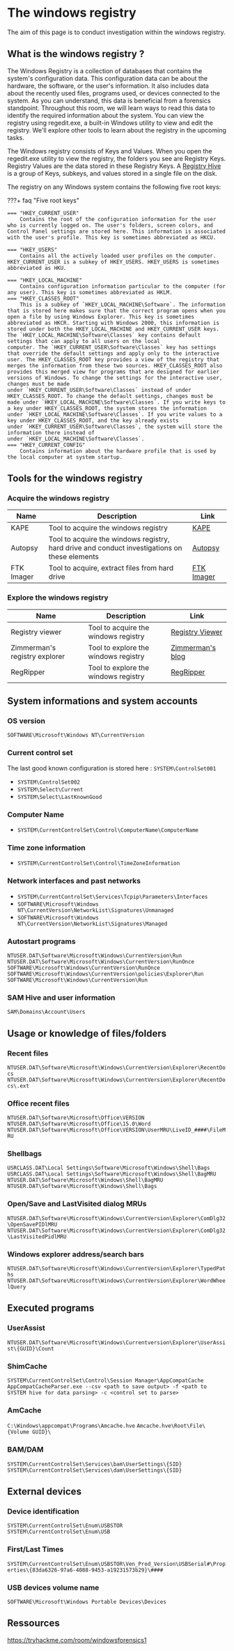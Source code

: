 # The windows registry
The aim of this page is to conduct investigation within the windows registry.
## What is the windows registry ?
The Windows Registry is a collection of databases that contains the system's configuration data. This configuration data can be about the hardware, the software, or the user's information. It also includes data about the recently used files, programs used, or devices connected to the system. As you can understand, this data is beneficial from a forensics standpoint. Throughout this room, we will learn ways to read this data to identify the required information about the system. You can view the registry using regedit.exe, a built-in Windows utility to view and edit the registry. We'll explore other tools to learn about the registry in the upcoming tasks.

The Windows registry consists of Keys and Values. When you open the regedit.exe utility to view the registry, the folders you see are Registry Keys. Registry Values are the data stored in these Registry Keys. A [Registry Hive](https://docs.microsoft.com/en-us/windows/win32/sysinfo/registry-hives#:~:text=Registry%20Hives.%20A%20hive%20is%20a%20logical%20group,with%20a%20separate%20file%20for%20the%20user%20profile.) is a group of Keys, subkeys, and values stored in a single file on the disk.

The registry on any Windows system contains the following five root keys:

???+ faq "Five root keys"

    === "HKEY_CURRENT_USER"
        Contains the root of the configuration information for the user who is currently logged on. The user's folders, screen colors, and Control Panel settings are stored here. This information is associated with the user's profile. This key is sometimes abbreviated as HKCU.

    === "HKEY_USERS"
        Contains all the actively loaded user profiles on the computer. HKEY_CURRENT_USER is a subkey of HKEY_USERS. HKEY_USERS is sometimes abbreviated as HKU.

    === "HKEY_LOCAL_MACHINE"
        Contains configuration information particular to the computer (for any user). This key is sometimes abbreviated as HKLM.
    === "HKEY_CLASSES_ROOT"
        This is a subkey of `HKEY_LOCAL_MACHINE\Software`. The information that is stored here makes sure that the correct program opens when you open a file by using Windows Explorer. This key is sometimes abbreviated as HKCR. Starting with Windows 2000, this information is stored under both the HKEY_LOCAL_MACHINE and HKEY_CURRENT_USER keys. The `HKEY_LOCAL_MACHINE\Software\Classes` key contains default settings that can apply to all users on the local computer. The `HKEY_CURRENT_USER\Software\Classes` key has settings that override the default settings and apply only to the interactive user. The HKEY_CLASSES_ROOT key provides a view of the registry that merges the information from these two sources. HKEY_CLASSES_ROOT also provides this merged view for programs that are designed for earlier versions of Windows. To change the settings for the interactive user, changes must be made under `HKEY_CURRENT_USER\Software\Classes` instead of under HKEY_CLASSES_ROOT. To change the default settings, changes must be made under `HKEY_LOCAL_MACHINE\Software\Classes`. If you write keys to a key under HKEY_CLASSES_ROOT, the system stores the information under `HKEY_LOCAL_MACHINE\Software\Classes`. If you write values to a key under HKEY_CLASSES_ROOT, and the key already exists under `HKEY_CURRENT_USER\Software\Classes`, the system will store the information there instead of under `HKEY_LOCAL_MACHINE\Software\Classes`.
    === "HKEY_CURRENT_CONFIG"
        Contains information about the hardware profile that is used by the local computer at system startup.

## Tools for the windows registry
### Acquire the windows registry

|Name|Description|Link|
|-|-|-|
|KAPE|Tool to acquire the windows registry|[KAPE](https://www.kroll.com/en/services/cyber-risk/incident-response-litigation-support/kroll-artifact-parser-extractor-kape)|
|Autopsy|Tool to acquire the windows registry, hard drive and conduct investigations on these elements|[Autopsy](https://www.autopsy.com/)|
|FTK Imager|Tool to acquire, extract files from hard drive|[FTK Imager](https://www.exterro.com/ftk-imager)|



### Explore the windows registry
|Name|Description|Link|
|-|-|-|
|Registry viewer|Tool to acquire the windows registry|[Registry Viewer](https://accessdata.com/product-download/registry-viewer-2-0-0)|
|Zimmerman's registry explorer|Tool to explore the windows registry|[Zimmerman's blog](https://ericzimmerman.github.io/#!index.md)|
|RegRipper|Tool to explore the windows registry|[RegRipper](https://github.com/keydet89/RegRipper3.0)|

## System informations and system accounts
### OS version

`SOFTWARE\Microsoft\Windows NT\CurrentVersion`
### Current control set

The last good known configuration is stored here : `SYSTEM\ControlSet001`
- `SYSTEM\ControlSet002`
- `SYSTEM\Select\Current`
- `SYSTEM\Select\LastKnownGood`

### Computer Name

- `SYSTEM\CurrentControlSet\Control\ComputerName\ComputerName`
### Time zone information

- `SYSTEM\CurrentControlSet\Control\TimeZoneInformation`

### Network interfaces and past networks 

- `SYSTEM\CurrentControlSet\Services\Tcpip\Parameters\Interfaces`
- `SOFTWARE\Microsoft\Windows NT\CurrentVersion\NetworkList\Signatures\Unmanaged`
- `SOFTWARE\Microsoft\Windows NT\CurrentVersion\NetworkList\Signatures\Managed`

### Autostart programs

`NTUSER.DAT\Software\Microsoft\Windows\CurrentVersion\Run`
`NTUSER.DAT\Software\Microsoft\Windows\CurrentVersion\RunOnce`
`SOFTWARE\Microsoft\Windows\CurrentVersion\RunOnce`
`SOFTWARE\Microsoft\Windows\CurrentVersion\policies\Explorer\Run`
`SOFTWARE\Microsoft\Windows\CurrentVersion\Run`

### SAM Hive and user information

`SAM\Domains\Account\Users`

## Usage or knowledge of files/folders
### Recent files

`NTUSER.DAT\Software\Microsoft\Windows\CurrentVersion\Explorer\RecentDocs`
`NTUSER.DAT\Software\Microsoft\Windows\CurrentVersion\Explorer\RecentDocs\.ext`

### Office recent files

`NTUSER.DAT\Software\Microsoft\Office\VERSION`
`NTUSER.DAT\Software\Microsoft\Office\15.0\Word`
`NTUSER.DAT\Software\Microsoft\Office\VERSION\UserMRU\LiveID_####\FileMRU`

### Shellbags
`USRCLASS.DAT\Local Settings\Software\Microsoft\Windows\Shell\Bags`
`USRCLASS.DAT\Local Settings\Software\Microsoft\Windows\Shell\BagMRU`
`NTUSER.DAT\Software\Microsoft\Windows\Shell\BagMRU`
`NTUSER.DAT\Software\Microsoft\Windows\Shell\Bags`

### Open/Save and LastVisited dialog MRUs

`NTUSER.DAT\Software\Microsoft\Windows\CurrentVersion\Explorer\ComDlg32\OpenSavePIDlMRU`
`NTUSER.DAT\Software\Microsoft\Windows\CurrentVersion\Explorer\ComDlg32\LastVisitedPidlMRU`

### Windows explorer address/search bars

`NTUSER.DAT\Software\Microsoft\Windows\CurrentVersion\Explorer\TypedPaths`
`NTUSER.DAT\Software\Microsoft\Windows\CurrentVersion\Explorer\WordWheelQuery`

## Executed programs
### UserAssist

`NTUSER.DAT\Software\Microsoft\Windows\Currentversion\Explorer\UserAssist\{GUID}\Count`

### ShimCache

`SYSTEM\CurrentControlSet\Control\Session Manager\AppCompatCache`
`AppCompatCacheParser.exe --csv <path to save output> -f <path to SYSTEM hive for data parsing> -c <control set to parse>`

### AmCache

`C:\Windows\appcompat\Programs\Amcache.hve`
`Amcache.hve\Root\File\{Volume GUID}\`

### BAM/DAM

`SYSTEM\CurrentControlSet\Services\bam\UserSettings\{SID}`
`SYSTEM\CurrentControlSet\Services\dam\UserSettings\{SID}`

## External devices 
### Device identification

`SYSTEM\CurrentControlSet\Enum\USBSTOR`
`SYSTEM\CurrentControlSet\Enum\USB`

### First/Last Times

`SYSTEM\CurrentControlSet\Enum\USBSTOR\Ven_Prod_Version\USBSerial#\Properties\{83da6326-97a6-4088-9453-a19231573b29}\####`

### USB devices volume name
`SOFTWARE\Microsoft\Windows Portable Devices\Devices`

## Ressources
https://tryhackme.com/room/windowsforensics1